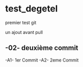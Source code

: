 test_degetel
============

premier test git

un ajout avant pull

-02- deuxième commit 
---------------------------------
-A1- 1er Commit 
-A2- 2eme Commit